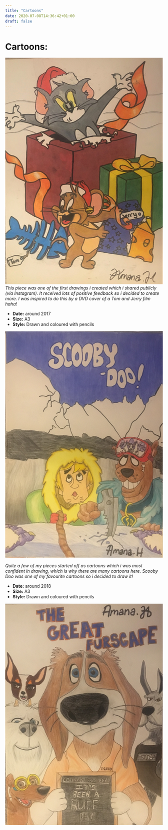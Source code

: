 ```yaml
---
title: "Cartoons"
date: 2020-07-08T14:36:42+01:00
draft: false
---
```

# Cartoons:

![Drawing 2](TomandJerry.jpeg)  
*This piece was one of the first drawings i created which i shared publicly (via Instagram). It received lots of positive feedback so i decided to create more. I was inspired to do this by a DVD cover of a Tom and Jerry film haha!*
- **Date:** around 2017
- **Size:** A3
- **Style:** Drawn and coloured with pencils 

![Drawing 3](Scoobydoo.jpeg)

*Quite a few of my pieces started off as cartoons which i was most confident in drawing, which is why there are many cartoons here. Scooby Doo was one of my favourite cartoons so i decided to draw it!*
- **Date:** around 2018
- **Size:** A3
- **Style:** Drawn and coloured with pencils

![Drawing 4](Dogs.jpeg)
